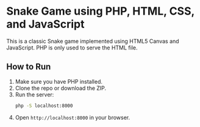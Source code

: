 # Snake Game using PHP, HTML, CSS, and JavaScript

This is a classic Snake game implemented using HTML5 Canvas and JavaScript. PHP is only used to serve the HTML file.

## How to Run

1. Make sure you have PHP installed.
2. Clone the repo or download the ZIP.
3. Run the server:
   ```bash
   php -S localhost:8000
   ```
4. Open `http://localhost:8000` in your browser.
